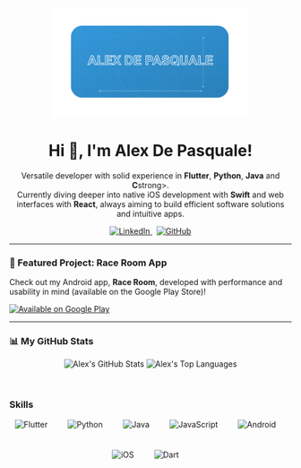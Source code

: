 <p align="center">
  <img src="./blueprint-dev-icon.png" alt="Alex De Pasquale Logo" width="350"/>
</p>

<h1 align="center">Hi 👋, I'm Alex De Pasquale!</h1>

<p align="center">
  Versatile developer with solid experience in <strong>Flutter</strong>, <strong>Python</strong>, <strong>Java</strong> and <strong>C</strong>strong>.<br/>
  Currently diving deeper into native iOS development with <strong>Swift</strong> and web interfaces with <strong>React</strong>, always aiming to build efficient software solutions and intuitive apps.
</p>

<p align="center">
  <a href="https://www.linkedin.com/in/alex-de-pasquale-28535860" target="_blank">
    <img src="https://img.shields.io/badge/LinkedIn-0077B5?style=for-the-badge&logo=linkedin&logoColor=white" alt="LinkedIn"/>
  </a>
  &nbsp; <a href="https://github.com/Al3x18" target="_blank">
    <img src="https://img.shields.io/badge/GitHub-181717?style=for-the-badge&logo=github&logoColor=white" alt="GitHub"/>
  </a>
</p>

---

### 🚀 Featured Project: Race Room App

Check out my Android app, **Race Room**, developed with performance and usability in mind (available on the Google Play Store)!

<p align="left"> <a href="https://play.google.com/store/apps/details?id=com.adp.raceRoom" target="_blank">
    <img src="https://img.shields.io/badge/Google_Play-414141?style=for-the-badge&logo=google-play&logoColor=white" alt="Available on Google Play"/>
  </a>
</p>

---

### 📊 My GitHub Stats

<p align="center">
  <img height="180em" src="https://github-readme-stats.vercel.app/api?username=Al3x18&show_icons=true&theme=tokyonight&include_all_commits=true&count_private=true&hide_border=true&border_radius=10" alt="Alex's GitHub Stats"/>
  <img height="180em" src="https://github-readme-stats.vercel.app/api/top-langs/?username=Al3x18&layout=compact&langs_count=8&theme=tokyonight&hide_border=true&border_radius=10" alt="Alex's Top Languages"/>
</p>

**<br>**
 **<h3 align="left">Skills</h4>**

<div style="display: flex; flex-wrap: wrap; gap: 18px; justify-content: center;"><img src="https://cdn.jsdelivr.net/gh/devicons/devicon/icons/flutter/flutter-original.svg" height="36" alt="Flutter" style="margin-right: 18px"> <img src="https://cdn.jsdelivr.net/gh/devicons/devicon/icons/python/python-original.svg" height="36" alt="Python" style="margin-right: 18px"> <img src="https://cdn.jsdelivr.net/gh/devicons/devicon@latest/icons/java/java-original-wordmark.svg" height="36" alt="Java" style="margin-right: 18px"> <img src="https://cdn.jsdelivr.net/gh/devicons/devicon/icons/javascript/javascript-original.svg" height="36" alt="JavaScript" style="margin-right: 18px"> <img src="https://cdn.jsdelivr.net/gh/devicons/devicon/icons/android/android-original.svg" height="36" alt="Android" style="margin-right: 18px"> <img src="https://cdn.jsdelivr.net/gh/devicons/devicon/icons/apple/apple-original.svg" height="36" alt="iOS" style="margin-right: 18px"> <img src="https://cdn.jsdelivr.net/gh/devicons/devicon@latest/icons/dart/dart-original.svg" height="36" alt="Dart" style="margin-right: 18px"></div>

